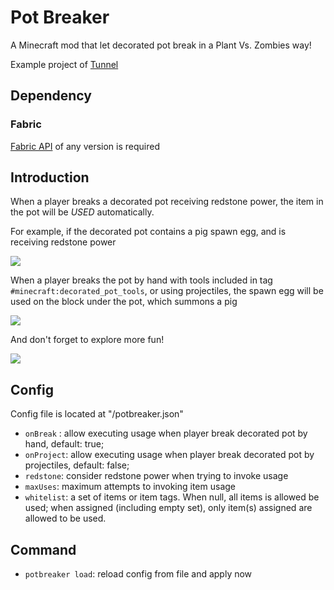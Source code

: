 # Pot Breaker

A Minecraft mod that let decorated pot break in a Plant Vs. Zombies way!

Example project of [Tunnel](https://github.com/Nova-Committee/tunnel)

## Dependency

### Fabric

[Fabric API](https://modrinth.com/mod/fabric-api) of any version is required

## Introduction

When a player breaks a decorated pot receiving redstone power, the item in the pot will be *USED* automatically.

For example, if the decorated pot contains a pig spawn egg, and is receiving redstone power

![](https://cdn.modrinth.com/data/g66sVyxT/images/05fb9cc718197a540c428a0238b3cfaee2a1348d.gif)

When a player breaks the pot by hand with tools included in tag `#minecraft:decorated_pot_tools`, or using projectiles, the spawn egg will be used on the block under the pot, which summons a pig

![](https://cdn.modrinth.com/data/g66sVyxT/images/1e32ed2b0a323f4b60a54304b8ecdce3cfc5c4fb.gif)

And don't forget to explore more fun!

![](https://cdn.modrinth.com/data/g66sVyxT/images/76b265e824ea48a5c7c4cfbc1a9b022dad72cc4b.gif)

## Config

Config file is located at "<ConfigDir>/potbreaker.json"

- `onBreak` : allow executing usage when player break decorated pot by hand, default: true;
- `onProject`: allow executing usage when player break decorated pot by projectiles, default: false;
- `redstone`: consider redstone power when trying to invoke usage
- `maxUses`: maximum attempts to invoking item usage
- `whitelist`: a set of items or item tags. When null, all items is allowed be used; when assigned (including empty set), only item(s) assigned are allowed to be used.

## Command

- `potbreaker load`: reload config from file and apply now
